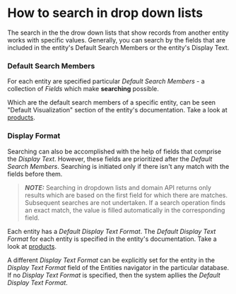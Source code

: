 # How to search in drop down lists

The search in the the drow down lists that show records from another entity works with specific values. Generally, you can search by the fields that are included in the entity's Default Search Members or the entity's Display Text.

### Default Search Members

For each entity are specified particular _Default Search Members_ - a collection of _Fields_ which make **searching** possible. 

Which are the default search members of a specific entity, can be seen "Default Visualization" section of the entity's documentation. Take a look at [products](https://docs.erp.net/model/entities/General.Products.Products.html). 

### Display Format

Searching can also be accomplished with the help of fields that comprise the _Display Text_. However, these fields are prioritized after the _Default Search Members_. Searching is initiated only if there isn't any match with the fields before them. 

> **_NOTE:_**  Searching in dropdown lists and domain API returns only results which are based on the first field for which there are matches. Subsequent searches are not undertaken. If a search operation finds an exact match, the value is filled automatically in the corresponding field. 

Each entity has a _Default Display Text Format_. The _Default Display Text Format_ for each entity is specified in the entity's documentation. Take a look at [products](https://docs.erp.net/model/entities/General.Products.Products.html). 

A different _Display Text Format_ can be explicitly set for the entity in the _Display Text Format_ field of the Entities navigator in the particular database. If no _Display Text Format_ is specified, then the system apllies the _Default Display Text Format_.



